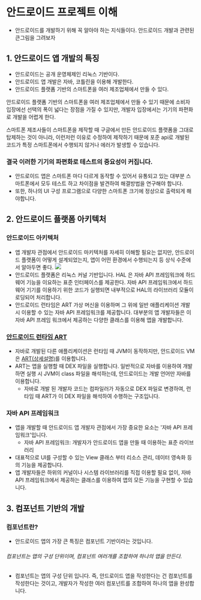 # 안드로이드 프로젝트 이해
- 안드로이드를 개발하기 위해 꼭 알아야 하는 지식들이다. 안드로이드 개발과 관련된 큰그림을 그려보자

## 1. 안드로이드 앱 개발의 특징
- 안드로이드는 공개 운영체제인 리눅스 기반이다.
- 안드로이드 앱 개발은 자바, 코틀린을 이용해 개발한다.
- 안드로이드 플랫폼 기반의 스마트폰을 여러 제조업체에서 만들 수 있다.


안드로이드 플랫폼 기반의 스마트폰을 여러 제조업체에서 만들 수 있기 때문에 소비자 입장에선 선택의 폭이 넓다는 장점을 가질 수 있지만, 개발자 입장에서는 기기의 파편화로 개발을 어렵게 한다.

스마트폰 제조사들이 스마트폰을 제작할 때 구글에서 만든 안드로이드 플랫폼을 그대로 탑제하는 것이 아니라, 이런저런 이유로 수정하여 제작하기 때문에 포준 api로 개발된 코드가 특정 스마트폰에서 수행되지 않거나 에러가 발생할 수 있습니다.

### 결국 이러한 기기의 파편화로 테스트의 중요성이 커집니다.
- 안드로이드 앱은 스마트폰 마다 다르게 동작할 수 있어서 유통되고 있는 대부분 스마트폰에서 모두 테스트 하고 차이점을 발견하여 해결방법을 연구해야 합니다.
- 또한, 하나의 UI 구성 프로그램으로 다양한 스마트폰 크기에 정상으로 출력되게 해야합니다.

## 2. 안드로이드 플랫폼 아키텍처
### 안드로이드 아키텍처
- 앱 개발자 관점에서 안드로이드 마키텍처를 자세히 이해할 필요는 없지만, 안드로이드 플랫폼이 어떻게 설계되었는지, 앱이 어떤 환경에서 수행되는지 등 상식 수준에서 알아두면 좋다.
![](https://developer.android.com/static/guide/platform/images/android-stack_2x.png?hl=ko)
- 안드로이드 플랫폼은 리눅스 커널 기반입니다. HAL 은 자바 API 프레임워크에 하드웨어 기능을 이요하는 표준 인터페이스를 제공한다. 자바 API 프레임워크에서 하드웨어 기기를 이용하기 위한 코드가 실행되면 내부적으로 HAL의 라이브러리 모듈이 로딩되어 처리합니다.
- 안드로이드 런타임은 ART 가상 머신을 이용하며 그 위에 일반 애플리케이션 개발 시 이용할 수 있는 자바 API 프레임워크를 제공합니다. 대부분의 앱 개발자들은 이 자바 API 프레임 워크에서 제공하는 다양한 클래스를 이용해 앱을 개발합니다.

### [안드로이드 런타임 ART](https://source.android.com/docs/core/runtime?hl=ko)
- 자바로 개발된 다른 애플리케이션은 런타임 때 JVM이 동작하지만, 안드로이드 VM은 [ART(상세설명)](https://charlezz.medium.com/jvm-dvm-art-%EC%9D%B4%ED%95%B4%ED%95%98%EA%B8%B0-c51d10dc56e3)를 이용합니다. 
- ART는 앱을 실행할 때 DEX 파일을 실행합니다. 일반적으로 자바를 이용하여 개발하면 실행 시 JVM이 class 파일을 해석하는데, 안드로이드는 개발 언어만 자바를 이용합니다.
    - 자바로 개발 된 개발자 코드는 컴파일러가 자동으로 DEX 파일로 변경하여, 런타임 때 ART가 이 DEX 파일을 해석하여 수행하는 구조입니다.


### 자바 API 프레임워크
- 앱을 개발할 때 안드로이드 앱 개발자 관점에서 가장 중요한 요소는 '자바 API 프레임워크'입니다.
    - 자바 API 프레임워크: 개발자가 안드로이드 앱을 만들 때 이용하는 표준 라이브러리
- 대표적으로 UI를 구성할 수 있는 View 클래스 부터 리소스 관리, 데이터 영속화 등의 기능을 제공합니다.
- 앱 개발자들은 하위의 커널이나 시스템 라이브러리를 직접 이용할 필요 없이, 자바 API 프레임워크에서 제공하는 클래스를 이용하여 앱의 모든 기능을 구현할 수 있습니다.

## 3. 컴포넌트 기반의 개발
### 컴포넌트란?
- 안드로이드 앱의 가장 큰 특징은 컴포넌트 기반이라는 것입니다.

###### 컴포넌트는 앱의 구성 단위이며, 컴포넌트 여러개를 조합하여 하나의 앱을 만든다.
- 컴포넌트는 앱의 구성 단위 입니다. 즉, 안드로이드 앱을 작성한다는 건 컴포넌트를 작성한다는 것이고, 개발자가 작성한 여러 컴포넌트를 조합하여 하나의 앱을 완성합니다.





